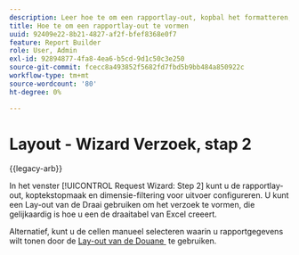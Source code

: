 ```yaml
---
description: Leer hoe te om een rapportlay-out, kopbal het formatteren, en dimensie het filtreren voor output te vormen.
title: Hoe te om een rapportlay-out te vormen
uuid: 92409e22-8b21-4827-af2f-bfef8368e0f7
feature: Report Builder
role: User, Admin
exl-id: 92894877-4fa8-4ea6-b5cd-9d1c50c3e250
source-git-commit: fcecc8a493852f5682fd7fbd5b9bb484a850922c
workflow-type: tm+mt
source-wordcount: '80'
ht-degree: 0%

---
```


# Layout - Wizard Verzoek, stap 2

{{legacy-arb}}

In het venster [!UICONTROL Request Wizard: Step 2] kunt u de rapportlay-out, koptekstopmaak en dimensie-filtering voor uitvoer configureren. U kunt een Lay-out van de Draai gebruiken om het verzoek te vormen, die gelijkaardig is hoe u een de draaitabel van Excel creeert.

Alternatief, kunt u de cellen manueel selecteren waarin u rapportgegevens wilt tonen door de [&#x200B; Lay-out van de Douane &#x200B;](/help/analyze/legacy-report-builder/layout/configure-the-custom-layout.md) te gebruiken.
